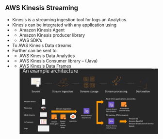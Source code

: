 ## AWS Kinesis Streaming

-	Kinesis is a streaming ingestion tool for logs an Analytics.
-	Kinesis can be integrated with any application using 
-	-  Amazon Kinesis Agent
-	- Amazon Kinesis producer library 
-	-  AWS SDK’s
-	To AWS Kinesis Data streams
-	Further can be sent to 
-	-  AWS Kinesis Data Analytics
-	-  AWS Kinesis Consumer library – (Java)
-	-  AWS Kinesis Data Frames 
![AWS Kinesis Flow](https://github.com/vurachaitanya/AWS/blob/master/images/AWS%20Kinesis.png)
